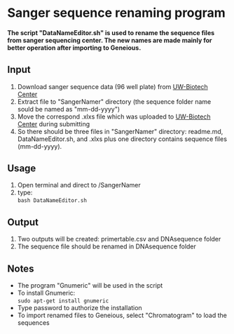 # Sanger sequence renaming program 
#### The script "DataNameEditor.sh" is used to rename the sequence files from sanger sequencing center. The new names are made mainly for better operation after importing to Geneious.

## Input
1. Download sanger sequence data (96 well plate) from [UW-Biotech Center](https://www.biotech.wisc.edu/services/dnaseq)
2. Extract file to "SangerNamer" directory (the sequence folder name sould be named as "mm-dd-yyyy")
3. Move the correspond .xlxs file which was uploaded to [UW-Biotech Center](https://www.biotech.wisc.edu/services/dnaseq) during submitting
4. So there should be three files in "SangerNamer" directory: readme.md, DataNameEditor.sh, and .xlxs plus one directory contains sequence files (mm-dd-yyyy).
## Usage
1. Open terminal and direct to /SangerNamer
2. type: </br>`bash DataNameEditor.sh`
## Output
1. Two outputs will be created:
  primertable.csv and DNAsequence folder
2. The sequence file should be renamed in DNAsequence folder
## Notes
- The program "Gnumeric" will be used in the script
- To install Gnumeric: </br>`sudo apt-get install gnumeric`
- Type password to authorize the installation
- To import renamed files to Geneious, select "Chromatogram" to load the sequences